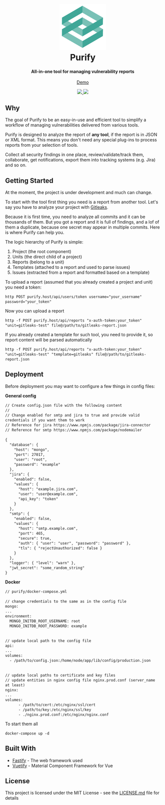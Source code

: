 <h1 align="center">
  <br>
  <a href="https://github.com/faloker/purify">
  <img src="web/src/assets/logo_trans copy.png" height="150" alt="purify"></a>
  <br>
  Purify
  <br>
</h1>

<h4 align="center">All-in-one tool for managing vulnerability reports</h4>

<p align="center">
  <a href="https://purify-demo.herokuapp.com/">Demo</a>
</p>

<p align="center">
  <a href="https://github.com/faloker/purify/releases">
    <img src="https://img.shields.io/github/release/faloker/purify.svg">
  </a>
   <a href="https://purify-demo.herokuapp.com">
    <img src="https://heroku-badge.herokuapp.com/?app=purify-demo&style=flat&svg=1">
  </a>
</p>

## Why

The goal of Purify to be an easy-in-use and efficient tool to simplify a workflow of managing vulnerabilities delivered from various tools. 

Purify is designed to analyze the report of **any tool**, if the report is in JSON or XML format. This means you don't need any special plug-ins to process reports from your selection of tools.

Collect all security findings in one place, review/validate/track them, collaborate, get notifications, export them into tracking systems (e.g. Jira) and so on.

## Getting Started

At the moment, the project is under development and much can change.

To start with the tool first thing you need is a report from another tool. Let's say you have to analyze your project with [Gitleaks](https://github.com/zricethezav/gitleaks). 

Because it is first time, you need to analyze all commits and it can be thousands of them. But you got a report and it is full of findings, and a lof of them a duplicate, because one secret may appear in multiple commits. Here is where Purify can help you.


The logic hierarchy of Purify is simple:
1. Project (the root component)
1. Units (the direct child of a project)
1. Reports (belong to a unit)
1. Templates (attached to a report and used to parse issues)
1. Issues (extracted from a report and formatted based on a template)


To upload a report (assumed that you already created a project and unit) you need a token:

```
http POST purify.host/api/users/token username="your_username" password="your_token"
```

Now you can upload a report

```
http -f POST purify.host/api/reports "x-auth-token:your_token" "unit=gitleaks-test" file@/path/to/gitleaks-report.json
```

If you already created a template for such tool, you need to provide it, so report content will be parsed automatically

```
http -f POST purify.host/api/reports "x-auth-token:your_token" "unit=gitleaks-test" "template=gitleaks" file@/path/to/gitleaks-report.json
```


## Deployment

Before deployment you may want to configure a few things in config files:

**General config**
```
// Create config.json file with the following content
//
// Change enabled for smtp and jira to true and provide valid credentials if you want them to work
// Reference for jira https://www.npmjs.com/package/jira-connector
// Reference for smtp https://www.npmjs.com/package/nodemailer

{
  "database": {
    "host": "mongo",
    "port": 27017,
    "user": "root",
    "password": "example"
  },
  "jira": {
    "enabled": false,
    "values": {
      "host": "example.jira.com",
      "user": "user@example.com",
      "api_key": "token"
    }
  },
  "smtp": {
    "enabled": false,
    "values": {
      "host": "smtp.example.com",
      "port": 465,
      "secure": true,
      "auth": { "user": "user", "password": "password" },
      "tls": { "rejectUnauthorized": false }
    }
  },
  "logger": { "level": "warn" },
  "jwt_secret": "some_random_string"
}
```

**Docker**
```
// purify/docker-compose.yml

// change credentials to the same as in the config file
mongo:
...
environment:
  MONGO_INITDB_ROOT_USERNAME: root
  MONGO_INITDB_ROOT_PASSWORD: example


// update local path to the config file
api:
...
volumes:
  - /path/to/config.json:/home/node/app/lib/config/production.json


// update local paths to certificate and key files
// update entities in nginx config file nginx.prod.conf (server_name at least)
nginx:
...
volumes:
      - /path/to/cert:/etc/nginx/ssl/cert
      - /path/to/key:/etc/nginx/ssl/key
      - ./nginx.prod.conf:/etc/nginx/nginx.conf
```
 
To start them all

```
docker-compose up -d
```

## Built With

* [Fastify](https://github.com/fastify/fastify) - The web framework used
* [Vuetify](https://github.com/vuetifyjs/vuetify) - Material Component Framework for Vue

## License

This project is licensed under the MIT License - see the [LICENSE.md](LICENSE.md) file for details
